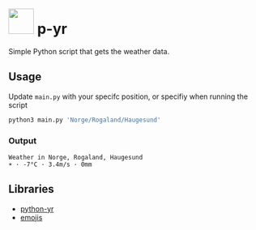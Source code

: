 # <img src="https://timharek.no/assets/img/projects/p-yr.svg" width="50"> p-yr

Simple Python script that gets the weather data.

## Usage

Update `main.py` with your specifc position, or specifiy when running the script

```sh
python3 main.py 'Norge/Rogaland/Haugesund'
```

### Output

```
Weather in Norge, Rogaland, Haugesund
☀️ · -7°C · 3.4m/s · 0mm
```

## Libraries

-   [python-yr](https://github.com/wckd/python-yr)
-   [emojis](https://github.com/alexandrevicenzi/emojis)
